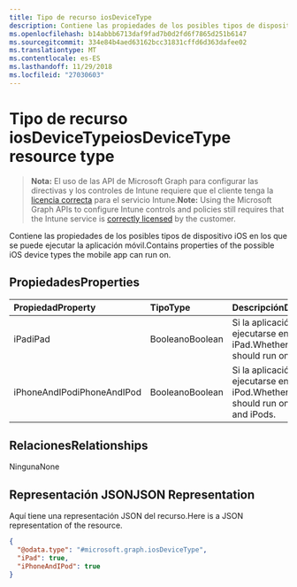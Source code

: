 ```yaml
---
title: Tipo de recurso iosDeviceType
description: Contiene las propiedades de los posibles tipos de dispositivo iOS en los que se puede ejecutar la aplicación móvil.
ms.openlocfilehash: b14abbb6713daf9fad7b0d2fd6f7865d251b6147
ms.sourcegitcommit: 334e84b4aed63162bcc31831cffd6d363dafee02
ms.translationtype: MT
ms.contentlocale: es-ES
ms.lasthandoff: 11/29/2018
ms.locfileid: "27030603"
---
```

# <a name="iosdevicetype-resource-type"></a><span data-ttu-id="71cf8-103">Tipo de recurso iosDeviceType</span><span class="sxs-lookup"><span data-stu-id="71cf8-103">iosDeviceType resource type</span></span>

> <span data-ttu-id="71cf8-104">**Nota:** El uso de las API de Microsoft Graph para configurar las directivas y los controles de Intune requiere que el cliente tenga la [licencia correcta](https://go.microsoft.com/fwlink/?linkid=839381) para el servicio Intune.</span><span class="sxs-lookup"><span data-stu-id="71cf8-104">**Note:** Using the Microsoft Graph APIs to configure Intune controls and policies still requires that the Intune service is [correctly licensed](https://go.microsoft.com/fwlink/?linkid=839381) by the customer.</span></span>

<span data-ttu-id="71cf8-105">Contiene las propiedades de los posibles tipos de dispositivo iOS en los que se puede ejecutar la aplicación móvil.</span><span class="sxs-lookup"><span data-stu-id="71cf8-105">Contains properties of the possible iOS device types the mobile app can run on.</span></span>
## <a name="properties"></a><span data-ttu-id="71cf8-106">Propiedades</span><span class="sxs-lookup"><span data-stu-id="71cf8-106">Properties</span></span>
|<span data-ttu-id="71cf8-107">Propiedad</span><span class="sxs-lookup"><span data-stu-id="71cf8-107">Property</span></span>|<span data-ttu-id="71cf8-108">Tipo</span><span class="sxs-lookup"><span data-stu-id="71cf8-108">Type</span></span>|<span data-ttu-id="71cf8-109">Descripción</span><span class="sxs-lookup"><span data-stu-id="71cf8-109">Description</span></span>|
|:---|:---|:---|
|<span data-ttu-id="71cf8-110">iPad</span><span class="sxs-lookup"><span data-stu-id="71cf8-110">iPad</span></span>|<span data-ttu-id="71cf8-111">Booleano</span><span class="sxs-lookup"><span data-stu-id="71cf8-111">Boolean</span></span>|<span data-ttu-id="71cf8-112">Si la aplicación debe ejecutarse en iPad.</span><span class="sxs-lookup"><span data-stu-id="71cf8-112">Whether the app should run on iPads.</span></span>|
|<span data-ttu-id="71cf8-113">iPhoneAndIPod</span><span class="sxs-lookup"><span data-stu-id="71cf8-113">iPhoneAndIPod</span></span>|<span data-ttu-id="71cf8-114">Booleano</span><span class="sxs-lookup"><span data-stu-id="71cf8-114">Boolean</span></span>|<span data-ttu-id="71cf8-115">Si la aplicación debe ejecutarse en iPhone y iPod.</span><span class="sxs-lookup"><span data-stu-id="71cf8-115">Whether the app should run on iPhones and iPods.</span></span>|

## <a name="relationships"></a><span data-ttu-id="71cf8-116">Relaciones</span><span class="sxs-lookup"><span data-stu-id="71cf8-116">Relationships</span></span>
<span data-ttu-id="71cf8-117">Ninguna</span><span class="sxs-lookup"><span data-stu-id="71cf8-117">None</span></span>
## <a name="json-representation"></a><span data-ttu-id="71cf8-118">Representación JSON</span><span class="sxs-lookup"><span data-stu-id="71cf8-118">JSON Representation</span></span>
<span data-ttu-id="71cf8-119">Aquí tiene una representación JSON del recurso.</span><span class="sxs-lookup"><span data-stu-id="71cf8-119">Here is a JSON representation of the resource.</span></span>
<!-- {
  "blockType": "resource",
  "@odata.type": "microsoft.graph.iosDeviceType"
}
-->
``` json
{
  "@odata.type": "#microsoft.graph.iosDeviceType",
  "iPad": true,
  "iPhoneAndIPod": true
}
```



